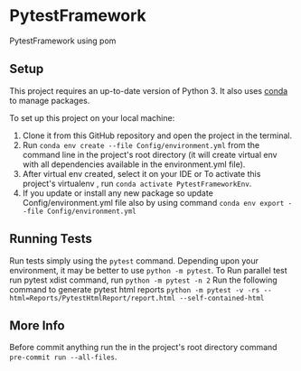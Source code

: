 # PytestFramework
 PytestFramework using pom

## Setup
This project requires an up-to-date version of Python 3.
It also uses [conda](https://docs.conda.io) to manage packages.

To set up this project on your local machine:
1. Clone it from this GitHub repository and open the project in the terminal.
2. Run `conda env create --file Config/environment.yml` from the command line in the project's root directory (it will create virtual env with all dependencies available in the environment.yml file).
3. After virtual env created, select it on your IDE or To activate this project's virtualenv , run `conda activate PytestFrameworkEnv`.
4. If you update or install any new package so update Config/environment.yml file also by using command `conda env export --file Config/environment.yml`

## Running Tests
Run tests simply using the `pytest` command.
Depending upon your environment, it may be better to use `python -m pytest`.
To Run parallel test run pytest xdist command, run `python -m pytest -n 2`
Run the following command to generate pytest html reports `python -m pytest -v -rs --html=Reports/PytestHtmlReport/report.html --self-contained-html`

## More Info

Before commit anything run the in the project's root directory command `pre-commit run --all-files`.





